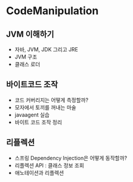 # CodeManipulation

## JVM 이해하기
- 자바, JVM, JDK 그리고 JRE 
- JVM 구조
- 클래스 로더

## 바이트코드 조작
- 코드 커버리지는 어떻게 측정할까?
- 모자에서 토끼를 꺼내는 마술
- javaagent 실습
- 바이트 코드 조작 정리

## 리플렉션
- 스프링 Dependency Injection은 어떻게 동작할까?
- 리플렉션 API : 클래스 정보 조회
- 애노테이션과 리플렉션
